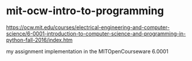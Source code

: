 # mit-ocw-intro-to-programming
https://ocw.mit.edu/courses/electrical-engineering-and-computer-science/6-0001-introduction-to-computer-science-and-programming-in-python-fall-2016/index.htm

my assignment implementation in the MITOpenCourseware 6.0001
